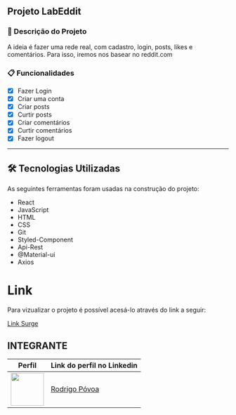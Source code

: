## Projeto LabEddit

### 🚀 Descrição do Projeto

 A ideia é fazer uma rede real, com cadastro, login, posts, likes e comentários. Para isso, iremos nos basear no reddit.com

### 📋 Funcionalidades
- [x] Fazer Login
- [x] Criar uma conta
- [x] Criar posts 
- [x] Curtir posts
- [x] Criar comentários
- [x] Curtir comentários
- [x] Fazer logout
---

## 🛠️ Tecnologias Utilizadas

As seguintes ferramentas foram usadas na construção do projeto:

- React
- JavaScript
- HTML
- CSS
- Git
- Styled-Component
- Api-Rest
- @Material-ui
- Axios

# Link 
Para vizualizar o projeto é possível acesá-lo através do link a seguir:

<a href="https://oceanic-dirt.surge.sh/" target="_blank">Link Surge</a>

## INTEGRANTE
Perfil      | Link do perfil no Linkedin
--------- | ------
[<img src="https://avatars.githubusercontent.com/jrpovoa" width="75px;"/>](https://github.com/jrpovoa) |  [ Rodrigo Póvoa ](https://www.linkedin.com/in/rodrigo-p%C3%B3voa/)

